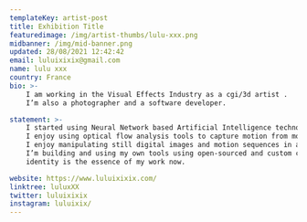 ```yaml
---
templateKey: artist-post
title: Exhibition Title
featuredimage: /img/artist-thumbs/lulu-xxx.png
midbanner: /img/mid-banner.png
updated: 28/08/2021 12:42:42
email: luluixixix@gmail.com
name: lulu xxx
country: France
bio: >-
    I am working in the Visual Effects Industry as a cgi/3d artist .
    I’m also a photographer and a software developer.

statement: >-
    I started using Neural Network based Artificial Intelligence technology around 2015.
    I enjoy using optical flow analysis tools to capture motion from moving footage.
    I enjoy manipulating still digital images and motion sequences in a transformative/generative way.
    I’m building and using my own tools using open-sourced and custom code.
    identity is the essence of my work now.

website: https://www.luluixixix.com/
linktree: luluxXX  
twitter: luluixixix 
instagram: luluixix/
---
```

